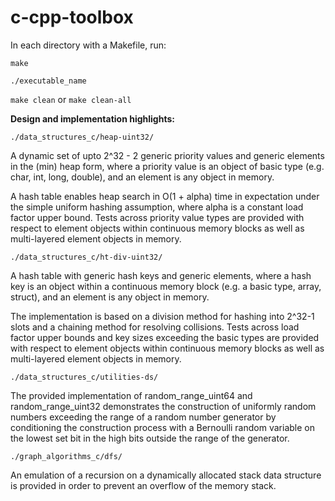 # c-cpp-toolbox

In each directory with a Makefile, run:

`make`

`./executable_name`

`make clean` or `make clean-all`

**Design and implementation highlights:**

`./data_structures_c/heap-uint32/`

A dynamic set of upto 2^32 - 2 generic priority values and generic elements in the (min) heap form, where a priority value is an object of basic type (e.g. char, int, long, double), and an element is any object in memory.

A hash table enables heap search in O(1 + alpha) time in expectation under the simple uniform hashing assumption, where alpha is a constant load factor upper bound. Tests across priority value types are provided with respect to element objects within continuous memory blocks as well as multi-layered element objects in memory.

`./data_structures_c/ht-div-uint32/`

A hash table with generic hash keys and generic elements, where a hash key is an object within a continuous memory block (e.g. a basic type, array, struct), and an element is any object in memory. 

The implementation is based on a division method for hashing into 2^32-1 slots and a chaining method for resolving collisions. Tests across load factor upper bounds and key sizes exceeding the basic types are provided with respect to element objects within continuous memory blocks as well as multi-layered element objects in memory.

`./data_structures_c/utilities-ds/`

The provided implementation of random_range_uint64 and random_range_uint32 demonstrates the construction of uniformly random numbers exceeding the range of a random number generator by conditioning the construction process with a Bernoulli random variable on the lowest set bit in the high bits outside the range of the generator.

`./graph_algorithms_c/dfs/`

An emulation of a recursion on a dynamically allocated stack data structure is provided in order to prevent an overflow of the memory stack.
